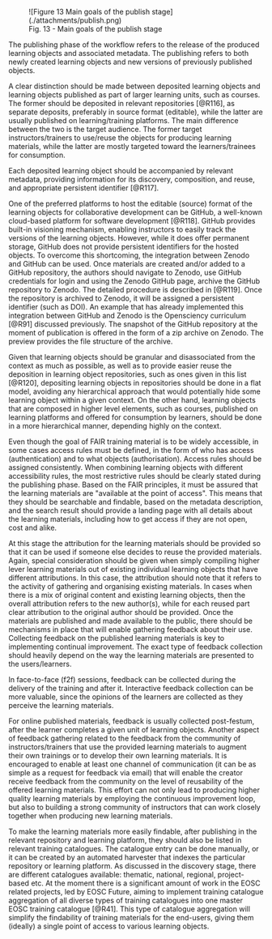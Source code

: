 
<figure markdown>
  ![Figure 13 Main goals of the publish stage](./attachments/publish.png)
  <figcaption>Fig. 13 - Main goals of the publish stage</figcaption>
</figure>

The publishing phase of the workflow refers to the release of the produced learning objects and associated metadata. The publishing refers to both newly created learning objects and new versions of previously published objects. 

A clear distinction should be made between deposited learning objects and learning objects published as part of larger learning units, such as courses. The former should be deposited in relevant repositories [@R116], as separate deposits, preferably in source format (editable), while the latter are usually published on learning/training platforms. The main difference between the two is the target audience. The former target instructors/trainers to use/reuse the objects for producing learning materials, while the latter are mostly targeted toward the learners/trainees for consumption. 

Each deposited learning object should be accompanied by relevant metadata, providing information for its discovery, composition, and reuse, and appropriate persistent identifier [@R117]. 

One of the preferred platforms to host the editable (source) format of the learning objects for collaborative development can be GitHub, a well-known cloud-based platform for software development [@R118]. GitHub provides built-in visioning mechanism, enabling instructors to easily track the versions of the learning objects. However, while it does offer permanent storage, GitHub does not provide persistent identifiers for the hosted objects. To overcome this shortcoming, the integration between Zenodo and GitHub can be used. Once materials are created and/or added to a GitHub repository, the authors should navigate to Zenodo, use GitHub credentials for login and using the Zenodo GitHub page, archive the GitHub repository to Zenodo. The detailed procedure is described in [@R119]. Once the repository is archived to Zenodo, it will be assigned a persistent identifier (such as DOI). An example that has already implemented this integration between GitHub and Zenodo is the Opensciency curriculum [@R91] discussed previously. The snapshot of the GitHub repository at the moment of publication is offered in the form of a zip archive on Zenodo. The preview provides the file structure of the archive.

Given that learning objects should be granular and disassociated from the context as much as possible, as well as to provide easier reuse the deposition in learning object repositories, such as ones given in this list [@R120], depositing learning objects in repositories should be done in a flat model, avoiding any hierarchical approach that would potentially hide some learning object within a given context. On the other hand, learning objects that are composed in higher level elements, such as courses, published on learning platforms and offered for consumption by learners, should be done in a more hierarchical manner, depending highly on the context. 

Even though the goal of FAIR training material is to be widely accessible, in some cases access rules must be defined, in the form of who has access (authentication) and to what objects (authorisation). Access rules should be assigned consistently. When combining learning objects with different accessibility rules, the most restrictive rules should be clearly stated during the publishing phase. Based on the FAIR principles, it must be assured that the learning materials are "available at the point of access". This means that they should be searchable and findable, based on the metadata description, and the search result should provide a landing page with all details about the learning materials, including how to get access if they are not open, cost and alike.

At this stage the attribution for the learning materials should be provided so that it can be used if someone else decides to reuse the provided materials. Again, special consideration should be given when simply compiling higher lever learning materials out of existing individual learning objects that have different attributions. In this case, the attribution should note that it refers to the activity of gathering and organising existing materials. In cases when there is a mix of original content and existing learning objects, then the overall attribution refers to the new author(s), while for each reused part clear attribution to the original author should be provided. 
Once the materials are published and made available to the public, there should be mechanisms in place that will enable gathering feedback about their use. Collecting feedback on the published learning materials is key to implementing continual improvement. The exact type of feedback collection should heavily depend on the way the learning materials are presented to the users/learners. 

In face-to-face (f2f) sessions, feedback can be collected during the delivery of the training and after it. Interactive feedback collection can be more valuable, since the opinions of the learners are collected as they perceive the learning materials. 

For online published materials, feedback is usually collected post-festum, after the learner completes a given unit of learning objects. 
Another aspect of feedback gathering related to the feedback from the community of instructors/trainers that use the provided learning materials to augment their own trainings or to develop their own learning materials. It is encouraged to enable at least one channel of communication (it can be as simple as a request for feedback via email) that will enable the creator receive feedback from the community on the level of reusability of the offered learning materials. This effort can not only lead to producing higher quality learning materials by employing the continuous improvement loop, but also to building a strong community of instructors that can work closely together when producing new learning materials.

To make the learning materials more easily findable, after publishing in the relevant repository and learning platform, they should also be listed in relevant training catalogues. The catalogue entry can be done manually, or it can be created by an automated harvester that indexes the particular repository or learning platform. As discussed in the discovery stage, there are different catalogues available: thematic, national, regional, project-based etc. At the moment there is a significant amount of work in the EOSC related projects, led by EOSC Future, aiming to implement training catalogue aggregation of all diverse types of training catalogues into one master EOSC training catalogue [@R41]. This type of catalogue aggregation will simplify the findability of training materials for the end-users, giving them (ideally) a single point of access to various learning objects.
